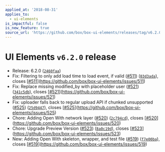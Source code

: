 ```yaml
---
applied_at: '2018-08-31'
applies_to:
  - ui-elements
is_impactful: false
is_new_feature: true
source_url: 'https://github.com/box/box-ui-elements/releases/tag/v6.2.0'
---
```


# UI Elements `v6.2.0` release


* Release: 6.2.0 ([`2460faa`](https://github.com/box/box-ui-elements/commit[`2460faa`](https://github.com/box/box-ui-elements/commit/2460faa)))
* Fix: Filtering to only add load time to load event, if valid ([#511](https://github.com/box/box-ui-elements/pull/511)) ([`03d3ada`](https://github.com/box/box-ui-elements/commit[`03d3ada`](https://github.com/box/box-ui-elements/commit/03d3ada))), closes [[#511](https://github.com/box/box-ui-elements/pull/511)](https://github.com/box/box-ui-elements/issues/511)
* Fix: Replace missing modified_by with placeholder user ([#521](https://github.com/box/box-ui-elements/pull/521)) ([`341c5db`](https://github.com/box/box-ui-elements/commit[`341c5db`](https://github.com/box/box-ui-elements/commit/341c5db))), closes [[#521](https://github.com/box/box-ui-elements/pull/521)](https://github.com/box/box-ui-elements/issues/521)
* Fix: uploader falls back to regular upload API if chunked unsupported ([#525](https://github.com/box/box-ui-elements/pull/525)) ([`25d9447`](https://github.com/box/box-ui-elements/commit[`25d9447`](https://github.com/box/box-ui-elements/commit/25d9447))), closes [[#525](https://github.com/box/box-ui-elements/pull/525)](https://github.com/box/box-ui-elements/issues/525)
* Chore: Adding Open With network layer ([#520](https://github.com/box/box-ui-elements/pull/520)) ([`2c794cd`](https://github.com/box/box-ui-elements/commit[`2c794cd`](https://github.com/box/box-ui-elements/commit/2c794cd))), closes [[#520](https://github.com/box/box-ui-elements/pull/520)](https://github.com/box/box-ui-elements/issues/520)
* Chore: Upgrade Preview Version ([#523](https://github.com/box/box-ui-elements/pull/523)) ([`8a0c19d`](https://github.com/box/box-ui-elements/commit[`8a0c19d`](https://github.com/box/box-ui-elements/commit/8a0c19d))), closes [[#523](https://github.com/box/box-ui-elements/pull/523)](https://github.com/box/box-ui-elements/issues/523)
* New: Adding Open With skeleton, wrapper, and test file ([#519](https://github.com/box/box-ui-elements/pull/519)) ([`f7e00ba`](https://github.com/box/box-ui-elements/commit[`f7e00ba`](https://github.com/box/box-ui-elements/commit/f7e00ba))), closes [[#519](https://github.com/box/box-ui-elements/pull/519)](https://github.com/box/box-ui-elements/issues/519)



